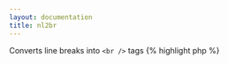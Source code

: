 ```yaml
---
layout: documentation
title: nl2br
---
```


Converts line breaks into `<br />` tags
{% highlight php %}
<?php
nl2br(string $value)
{% endhighlight %}

* **value**: the string to process